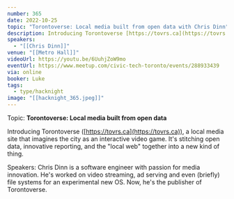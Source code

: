 ```yaml
---
number: 365
date: 2022-10-25
topic: "Torontoverse: Local media built from open data with Chris Dinn"
description: Introducing Torontoverse [https://tovrs.ca](https://tovrs.ca), a local media site that imagines the city as an interactive video game. It's stitching open data, innovative reporting, and the "local web" together into a new kind of thing.
speakers:
  - "[[Chris Dinn]]"
venue: "[[Metro Hall]]"
videoUrl: https://youtu.be/6UuhjZoW9mo
eventUrl: https://www.meetup.com/civic-tech-toronto/events/288933439
via: online
booker: Luke
tags:
  - type/hacknight
image: "[[hacknight_365.jpeg]]"
---
```


Topic:
**Torontoverse: Local media built from open data**

Introducing Torontoverse ([https://tovrs.ca](https://tovrs.ca)), a local media site that imagines the city as an interactive video game. It's stitching open data, innovative reporting, and the "local web" together into a new kind of thing.

Speakers:
Chris Dinn is a software engineer with passion for media innovation. He's worked on video streaming, ad serving and even (briefly) file systems for an experimental new OS. Now, he's the publisher of Torontoverse.
